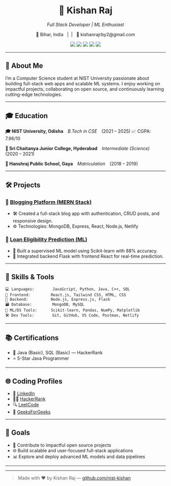 <h1 align="center">🚀 Kishan Raj</h1>
<p align="center"><i>Full Stack Developer | ML Enthusiast </i></p>
<p align="center">
  📍 Bihar, India &nbsp;&nbsp;|&nbsp;&nbsp;|&nbsp;&nbsp; 📧 kishanrajrby2@gmail.com  
</p>
<p align="center">
  <a href="https://www.linkedin.com/in/kishanrajrby2"><img src="https://img.shields.io/badge/LinkedIn-blue?style=for-the-badge&logo=linkedin"/></a>
  <a href="https://github.com/nist-kishan"><img src="https://img.shields.io/badge/GitHub-black?style=for-the-badge&logo=github"/></a>
  <a href="https://leetcode.com/u/kishanrby2/"><img src="https://img.shields.io/badge/LeetCode-FFA116?style=for-the-badge&logo=leetcode&logoColor=white"/></a>
  <a href="https://www.hackerrank.com/profile/kishanrajrby2"><img src="https://img.shields.io/badge/HackerRank-2EC866?style=for-the-badge&logo=hackerrank&logoColor=white"/></a>
  <a href="https://www.geeksforgeeks.org/user/kishanrhfwd/"><img src="https://img.shields.io/badge/GFG-14A800?style=for-the-badge&logo=geeksforgeeks&logoColor=white"/></a>
</p>

---

## 🚀 About Me

I’m a Computer Science student at NIST University passionate about building full-stack web apps and scalable ML systems. I enjoy working on impactful projects, collaborating on open source, and continuously learning cutting-edge technologies.

---

## 🎓 Education

**🎓 NIST University, Odisha** *B.Tech in CSE* (2021 – 2025)
📈 CGPA: 7.96/10

**🏫 Sri Chaitanya Junior College, Hyderabad** *Intermediate (Science)* (2020 – 2021)

**🏫 Hanshraj Public School, Gaya** *Matriculation* (2018 – 2019)

---

## 🛠️ Projects

### 📘 [Blogging Platform (MERN Stack)](https://github.com/nist-kishan/blog-platform)

* 🛠 Created a full-stack blog app with authentication, CRUD posts, and responsive design.
* ⚙️ Technologies: MongoDB, Express, React, Node.js, Netlify

### 🧠 [Loan Eligibility Prediction (ML)](https://github.com/your-username/loan-eligibility-prediction)

* 🤖 Built a supervised ML model using Scikit-learn with 88% accuracy.
* 🔗 Integrated backend Flask with frontend React for real-time prediction.

---

## 🧰 Skills & Tools

```
💻 Languages:        JavaScript, Python, Java, C++, SQL
🎨 Frontend:         React.js, Tailwind CSS, HTML, CSS
🔧 Backend:          Node.js, Express.js, Flask
🗃️ Database:         MongoDB, MySQL
🧪 ML/DS Tools:      Scikit-learn, Pandas, NumPy, Matplotlib
🛠️ Dev Tools:        Git, GitHub, VS Code, Postman, Netlify
```

---

## 📚 Certifications

* 🏅 Java (Basic), SQL (Basic) — HackerRank
* ⭐ 5-Star Java Programmer

---

## 🌐 Coding Profiles

* 💼 [LinkedIn](https://www.linkedin.com/in/kishanrajrby2)
* 👨‍💻 [HackerRank](https://www.hackerrank.com/profile/kishanrajrby2)
* 🔍 [LeetCode](https://leetcode.com/u/kishanrby2/)
* 📗 [GeeksForGeeks](https://www.geeksforgeeks.org/user/kishanrhfwd/)

---

## 🎯 Goals

* 🚀 Contribute to impactful open source projects
* 🌐 Build scalable and user-focused full-stack applications
* 📊 Explore and deploy advanced ML models and data pipelines

---

---

> Made with ❤️ by Kishan Raj — [github.com/nist-kishan](https://github.com/nist-kishan)
